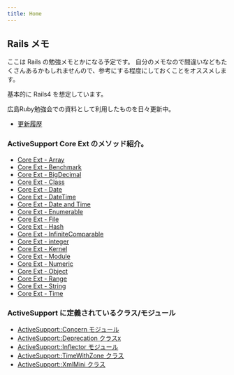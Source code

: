 ```yaml
---
title: Home
---
```


Rails メモ
--------------------------------------------------------------------------------

ここは Rails の勉強メモとかになる予定です。
自分のメモなので間違いなどもたくさんあるかもしれませんので、参考にする程度にしておくことをオススメします。

基本的に Rails4 を想定しています。

広島Ruby勉強会での資料として利用したものを日々更新中。

* [更新履歴](https://github.com/eiel/railsdoc.eiel.info/commits/master)

### ActiveSupport Core Ext のメソッド紹介。

* [Core Ext - Array](/active_support/core_ext/array)
* [Core Ext - Benchmark](/active_support/core_ext/benchmark)
* [Core Ext - BigDecimal](/active_support/core_ext/big_decimal)
* [Core Ext - Class](/active_support/core_ext/class)
* [Core Ext - Date](/active_support/core_ext/date)
* [Core Ext - DateTime](/active_support/core_ext/date_time)
* [Core Ext - Date and Time](/active_support/core_ext/date_and_time)
* [Core Ext - Enumerable](/active_support/core_ext/enumerable)
* [Core Ext - File](/active_support/core_ext/file)
* [Core Ext - Hash](/active_support/core_ext/hash)
* [Core Ext - InfiniteComparable](/active_support/core_ext/infinite_comparable)
* [Core Ext - integer](/active_support/core_ext/integer)
* [Core Ext - Kernel](/active_support/core_ext/kernel)
* [Core Ext - Module](/active_support/core_ext/module)
* [Core Ext - Numeric](/active_support/core_ext/numeric)
* [Core Ext - Object](/active_support/core_ext/object)
* [Core Ext - Range](/active_support/core_ext/range)
* [Core Ext - String](/active_support/core_ext/string)
* [Core Ext - Time](/active_support/core_ext/time)

### ActiveSupport に定義されているクラス/モジュール

* [ActiveSupport::Concern モジュール](/active_support/concern)
* [ActiveSupport::Deprecation クラスx](/active_support/deprecation)
* [ActiveSupport::Inflector モジュール](/active_support/inflector)
* [ActiveSupport::TimeWithZone クラス](/active_support/time_with_zone)
* [ActiveSupport::XmlMini クラス](/active_support/xml_mini)
